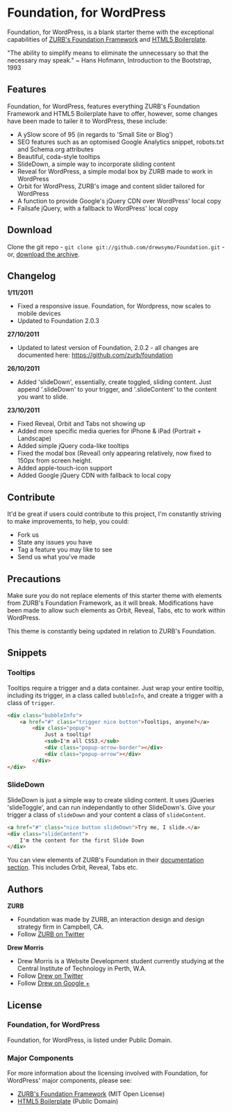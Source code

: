 # Foundation, for WordPress

Foundation, for WordPress, is a blank starter theme with the exceptional capabilities of [ZURB's Foundation Framework](http://foundation.zurb.com/) and [HTML5 Boilerplate](http://html5boilerplate.com/).

"The ability to simplify means to eliminate the unnecessary so that the necessary may speak." ~ Hans Hofmann, Introduction to the Bootstrap, 1993

## Features

Foundation, for WordPress, features everything ZURB's Foundation Framework and HTML5 Boilerplate have to offer, however, some changes have been made to tailer it to WordPress, these include:

* A ySlow score of 95 (in regards to 'Small Site or Blog')
* SEO features such as an optomised Google Analytics snippet, robots.txt and Schema.org attributes
* Beautiful, coda-style tooltips
* SlideDown, a simple way to incorporate sliding content
* Reveal for WordPress, a simple modal box by ZURB made to work in WordPress
* Orbit for WordPress, ZURB's image and content slider tailored for WordPress
* A function to provide Google's jQuery CDN over WordPress' local copy
* Failsafe jQuery, with a fallback to WordPress' local copy

## Download

Clone the git repo - `git clone git://github.com/drewsymo/Foundation.git` - or, [download the archive](https://github.com/drewsymo/Foundation/zipball/master). 

## Changelog

**1/11/2011**

+ Fixed a responsive issue. Foundation, for Wordpress, now scales to mobile devices
+ Updated to Foundation 2.0.3

**27/10/2011**

+ Updated to latest version of Foundation, 2.0.2 - all changes are documented here: https://github.com/zurb/foundation

**26/10/2011**

+ Added 'slideDown', essentially, create toggled, sliding content. Just append '.slideDown' to your trigger, and '.slideContent' to the content you want to slide.

**23/10/2011**

+ Fixed Reveal, Orbit and Tabs not showing up
+ Added more specific media queries for iPhone & iPad (Portrait + Landscape)
+ Added simple jQuery coda-like tooltips
+ Fixed the modal box (Reveal) only appearing relatively, now fixed to 150px from screen height.
+ Added apple-touch-icon support
+ Added Google jQuery CDN with fallback to local copy

## Contribute

It'd be great if users could contribute to this project, I'm constantly striving to make improvements, to help, you could:

* Fork us
* State any issues you have
* Tag a feature you may like to see
* Send us what you've made

## Precautions

Make sure you do not replace elements of this starter theme with elements from ZURB's Foundation Framework, as it will break. Modifications have been made to allow such elements as Orbit, Reveal, Tabs, etc to work within WordPress.

This theme is constantly being updated in relation to ZURB's Foundation.

## Snippets

### Tooltips

Tooltips require a trigger and a data container. Just wrap your entire tooltip, including its trigger, in a class called `bubbleInfo`, and create a trigger with a class of `trigger`. 

```HTML
<div class="bubbleInfo">
  	<a href="#" class="trigger nice button">Tooltips, anyone?</a>
  		<div class="popup">
   			Just a tooltip!
   			<sub>I'm all CSS3.</sub>
   			<div class="popup-arrow-border"></div>
   			<div class="popup-arrow"></div>
 		</div>
</div>
```

### SlideDown

SlideDown is just a simple way to create sliding content. It uses jQueries 'slideToggle', and can run independantly to other SlideDown's. Give your trigger a class of `slideDown` and your content a class of `slideContent`. 

```HTML
<a href="#" class="nice button slideDown">Try me, I slide.</a>
<div class="slideContent">
	I'm the content for the first Slide Down
</div>
```

You can view elements of ZURB's Foundation in their [documentation section](http://foundation.zurb.com/docs/). This includes Orbit, Reveal, Tabs etc.

## Authors

**ZURB**

+ Foundation was made by ZURB, an interaction design and design strategy firm in Campbell, CA.
+ Follow [ZURB on Twitter](http://twitter.com/#!/foundationzurb)

**Drew Morris**

+ Drew Morris is a Website Development student currently studying at the Central Institute of Technology in Perth, W.A.
+ Follow [Drew on Twitter](http://www.twitter.com/drewsymo)
+ Follow [Drew on Google +](https://plus.google.com/114153589610660530694?rel=author)

## License

### Foundation, for WordPress

Foundation, for WordPress, is listed under Public Domain.

### Major Components

For more information about the licensing involved with Foundation, for WordPress' major components, please see:

* [ZURB's Foundation Framework](http://foundation.zurb.com/) (MIT Open License)
* [HTML5 Boilerplate](http://html5boilerplate.com/) (Public Domain)

